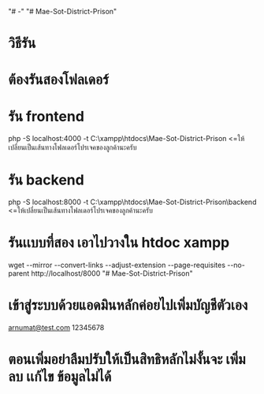 "# -" 
"# Mae-Sot-District-Prison" 

# วิธีรัน
# ต้องรันสองโฟลเดอร์
# รัน frontend 
php -S localhost:4000 -t C:\xampp\htdocs\Mae-Sot-District-Prison <=ให้เปลี่ยนเป็นเส้นทางโฟลเดอร์โปรเจคของลูกค้านะครับ

# รัน backend 
php -S localhost:8000 -t C:\xampp\htdocs\Mae-Sot-District-Prison\backend <=ให้เปลี่ยนเป็นเส้นทางโฟลเดอร์โปรเจคของลูกค้านะครับ




# รันเเบบที่สอง เอาไปวางใน htdoc xampp



wget --mirror --convert-links --adjust-extension --page-requisites --no-parent http://localhost/8000
"# Mae-Sot-District-Prison" 

# เข้าสู่ระบบด้วยแอดมินหลักค่อยไปเพิ่มบัญชีตัวเอง
arnumat@test.com
12345678

# ตอนเพิ่มอย่าลืมปรับให้เป็นสิทธิหลักไม่งั้นจะ เพิ่ม ลบ เเก้ไข ข้อมูลไม่ได้





